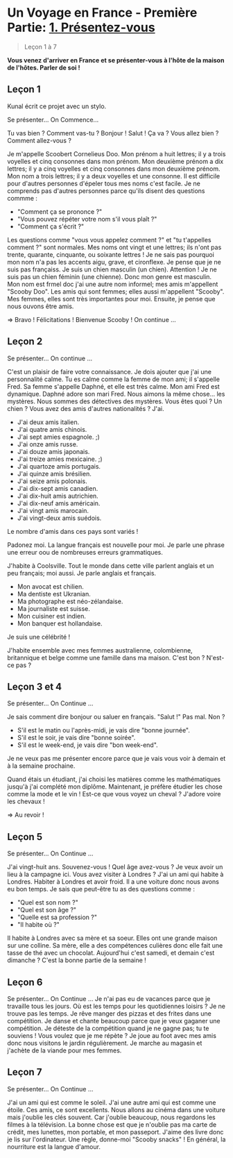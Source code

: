 # Un Voyage en France - Première Partie: <u>1. Présentez-vous</u>

> Leçon 1 à 7

**Vous venez d'arriver en France et se présenter-vous à l'hôte de la maison de l'hôtes. Parler de soi !** 

## Leçon 1

Kunal écrit ce projet avec un stylo.

Se présenter... On Commence...

Tu vas bien ? Comment vas-tu ? Bonjour ! Salut ! Ça va ? Vous allez bien ? Comment allez-vous ?

Je m'appelle Scoobert Cornelieus Doo. Mon prénom a huit lettres; il y a trois voyelles et cinq consonnes dans mon prénom. Mon deuxième prénom a dix lettres; il y a cinq voyelles et cinq consonnes dans mon deuxième prénom. Mon nom a trois lettres; il y a deux voyelles et une consonne. Il est difficile pour d'autres personnes d'épeler tous mes noms c'est facile. Je ne comprends pas d'autres personnes parce qu'ils disent des questions commme :
* "Comment ça se prononce ?"
* "Vous pouvez répéter votre nom s'il vous plaît ?"
* "Comment ça s'écrit ?"

Les questions comme "vous vous appelez comment ?" et "tu t'appelles comment ?" sont normales. Mes noms ont vingt et une lettres; ils n'ont pas trente, quarante, cinquante, ou soixante lettres ! Je ne sais pas pourquoi mon nom n'a pas les accents aigu, grave, et cironflexe. Je pense que je ne suis pas françaiss. Je suis un chien masculin (un chien). Attention ! Je ne suis pas un chien féminin (une chienne). Donc mon genre est masculin. Mon nom est frmel doc j'ai une autre nom informel; mes amis m'appellent "Scooby Doo". Les amis qui sont femmes; elles aussi m'appellent "Scooby". Mes femmes, elles sont très importantes pour moi. Ensuite, je pense que nous ouvons être amis.

=> Bravo ! Félicitations ! Bienvenue Scooby ! On continue ...

## Leçon 2

Se présenter... On continue ...

C'est un plaisir de faire votre connaissance. Je dois ajouter que j'ai une personnalité calme. Tu es calme comme la femme de mon ami; il s'appelle Fred. Sa femme s'appelle Daphné, et elle est très calme. Mon ami Fred est dynamique. Daphné adore son mari Fred. Nous aimons la même chose... les mystères. Nous sommes des détectives des mystères. Vous êtes quoi ? Un chien ? Vous avez des amis d'autres nationalités ? J'ai.

* J'ai deux amis italien.
* J'ai quatre amis chinois.
* J'ai sept amies espagnole. ;)
* J'ai onze amis russe.
* J'ai douze amis japonais.
* J'ai treize amies mexicaine. ;)
* J'ai quartoze amis portugais.
* J'ai quinze amis brésilien.
* J'ai seize amis polonais.
* J'ai dix-sept amis canadien.
* J'ai dix-huit amis autrichien.
* J'ai dix-neuf amis américain.
* J'ai vingt amis marocain.
* J'ai vingt-deux amis suédois.

Le nombre d'amis dans ces pays sont variés !

Padonez moi. La langue français est nouvelle pour moi. Je parle une phrase une erreur oou de nombreuses erreurs grammatiques.

J'habite à Coolsville. Tout le monde dans cette ville parlent anglais et un peu français; moi aussi. Je parle anglais et français.

* Mon avocat est chilien.
* Ma dentiste est Ukranian.
* Ma photographe est néo-zélandaise.
* Ma journaliste est suisse.
* Mon cuisiner est indien.
* Mon banquer est hollandaise.

Je suis une célébrité !

J'habite ensemble avec mes femmes australienne, colombienne, britannique et belge comme une famille dans ma maison. C'est bon ? N'est-ce pas ?

## Leçon 3 et 4

Se présenter... On Continue ...

Je sais comment dire bonjour ou saluer en français. "Salut !" Pas mal. Non ?

* S'il est le matin ou l'après-midi, je vais dire "bonne journée".
* S'il est le soir, je vais dire "bonne soirée".
* S'il est le week-end, je vais dire "bon week-end".

Je ne veux pas me présenter encore parce que je vais vous voir à demain et à la semaine prochaine.

Quand étais un étudiant, j'ai choisi les matières comme les mathématiques jusqu'à j'ai complété mon diplôme. Maintenant, je préfère étudier les chose comme la mode et le vin ! Est-ce que vous voyez un cheval ? J'adore voire les chevaux !

=> Au revoir !

## Leçon 5

Se présenter... On Continue ...

J'ai vingt-huit ans. Souvenez-vous ! Quel âge avez-vous ? Je veux avoir un lieu à la campagne ici. Vous avez visiter à Londres ? J'ai un ami qui habite à Londres. Habiter à Londres et avoir froid. Il a une voiture donc nous avons eu bon temps. Je sais que peut-être tu as des questions comme :
* "Quel est son nom ?"
* "Quel est son âge ?"
* "Quelle est sa profession ?"
* "Il habite où ?"

Il habite à Londres avec sa mère et sa soeur. Elles ont une grande maison sur une colline. Sa mère, elle a des compétences culières donc elle fait une tasse de thé avec un chocolat. Aujourd'hui c'est samedi, et demain c'est dimanche ? C'est la bonne partie de la semaine !

## Leçon 6

Se présenter... On Continue ...
Je n'ai pas eu de vacances parce que je travaille tous les jours. Où est les temps pour les quotidiennes loisirs ? Je ne trouve pas les temps. Je rêve manger des pizzas et des frites dans une compétition. Je danse et chante beaucoup parce que je veux gaganer une compétition. Je déteste de la compétition quand je ne gagne pas; tu te souviens ! Vous voulez que je me répète ? Je joue au foot avec mes amis donc nous visitons le jardin régulièrement. Je marche au magasin et j'achète de la viande pour mes femmes.


## Leçon 7

Se présenter... On Continue ...

J'ai un ami qui est comme le soleil. J'ai une autre ami qui est comme une étoile. Ces amis, ce sont excellents. Nous allons au cinéma dans une voiture mais j'oublie les clés souvent. Car j'oublie beaucoup, nous regardons les filmes à la télévision. La bonne chose est que je n'oublie pas ma carte de crédit, mes lunettes, mon portable, et mon passeport. J'aime des livre donc je lis sur l'ordinateur. Une règle, donne-moi "Scooby snacks" ! En général, la nourriture est la langue d'amour.